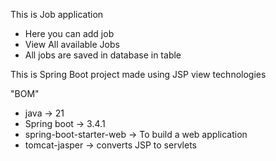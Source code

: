 This is Job application 
- Here you can add job
- View All available Jobs
- All jobs are saved in database in table

This is Spring Boot project made using JSP view technologies

 "BOM"
- java -> 21
- Spring boot -> 3.4.1
- spring-boot-starter-web -> To build a web application
- tomcat-jasper -> converts JSP to servlets
